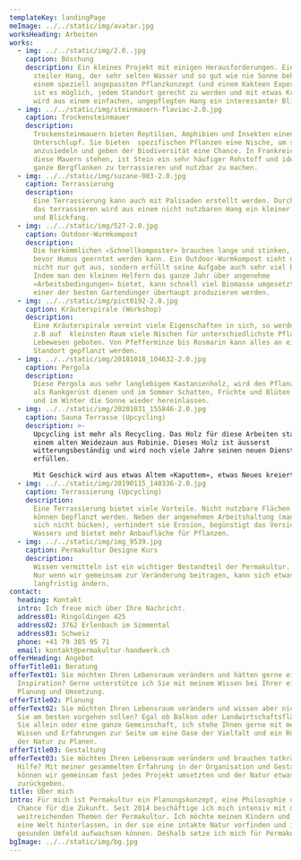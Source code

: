 ```yaml
---
templateKey: landingPage
meImage: ../../static/img/avatar.jpg
worksHeading: Arbeiten
works:
  - img: ../../static/img/2.0..jpg
    caption: Böschung
    description: Ein kleines Projekt mit einigen Herausforderungen. Ein kleiner,
      steiler Hang, der sehr selten Wasser und so gut wie nie Sonne bekommt. Mit
      einem speziell angepassten Pflanzkonzept (und einem Kakteen Experiment),
      ist es möglich, jedem Standort gerecht zu werden und mit etwas Kreativität
      wird aus einem einfachen, ungepflegten Hang ein interessanter Blickfang.
  - img: ../../static/img/steinmauern-flaviac-2.0.jpg
    caption: Trockensteinmauer
    description:
      Trockensteinmauern bieten Reptilien, Amphibien und Insekten einen
      Unterschlupf. Sie bieten  spezifischen Pflanzen eine Nische, um sich
      anzusiedeln und geben der Biodiversität eine Chance. In Frankreich, wo
      diese Mauern stehen, ist Stein ein sehr häufiger Rohstoff und ideal um
      ganze Bergflanken zu terrassieren und nutzbar zu machen.
  - img: ../../static/img/suzane-003-2.0.jpg
    caption: Terrassierung
    description:
      Eine Terrassierung kann auch mit Palisaden erstellt werden. Durch
      das terrassieren wird aus einem nicht nutzbaren Hang ein kleiner Garten
      und Blickfang.
  - img: ../../static/img/527-2.0.jpg
    caption: Outdoor-Wurmkompost
    description:
      Die herkömmlichen «Schnellkomposter» brauchen lange und stinken,
      bevor Humus geerntet werden kann. Ein Outdoor-Wurmkompost sieht dagegen
      nicht nur gut aus, sondern erfüllt seine Aufgabe auch sehr viel besser.
      Indem man den kleinen Helfern das ganze Jahr über angenehme
      «Arbeitsbedingungen» bietet, kann schnell viel Biomasse umgesetzt und
      einer der besten Gartendünger überhaupt produzieren werden.
  - img: ../../static/img/pict0192-2.0.jpg
    caption: Kräuterspirale (Workshop)
    description:
      Eine Kräuterspirale vereint viele Eigenschaften in sich, so werden
      z.B auf  kleinsten Raum viele Nischen für unterschiedlichste Pflanzen und
      Lebewesen geboten. Von Pfefferminze bis Rosmarin kann alles an einem
      Standort gepflanzt werden.
  - img: ../../static/img/20181018_104632-2.0.jpg
    caption: Pergola
    description:
      Diese Pergola aus sehr langlebigem Kastanienholz, wird den Pflanzen
      als Rankgerüst dienen und im Sommer Schatten, Früchte und Blüten bieten
      und im Winter die Sonne wieder hereinlassen.
  - img: ../../static/img/20201031_155846-2.0.jpg
    caption: Sauna Terrasse (Upcycling)
    description: >-
      Upcycling ist mehr als Recycling. Das Holz für diese Arbeiten stammt von
      einem alten Weidezaun aus Robinie. Dieses Holz ist äusserst
      witterungsbeständig und wird noch viele Jahre seinen neuen Dienst
      erfüllen. 

      Mit Geschick wird aus etwas Altem «Kaputtem», etwas Neues kreiert und so ein hoher Mehrwert generiert. Anstatt nach der Sauna durch den Matsch zu laufen, kann man sich jetzt sauberen Fusses abkühlen und auf den nächsten Saunagang vorbereiten.
  - img: ../../static/img/20190115_140336-2.0.jpg
    caption: Terrassierung (Upcycling)
    description:
      Eine Terrassierung bietet viele Vorteile. Nicht nutzbare Flächen
      können bepflanzt werden. Neben der angenehmen Arbeitshaltung (man muss
      sich nicht bücken), verhindert sie Erosion, begünstigt das Versickern des
      Wassers und bietet mehr Anbaufläche für Pflanzen.
  - img: ../../static/img/img_9539.jpg
    caption: Permakultur Designe Kurs
    description:
      Wissen vermitteln ist ein wichtiger Bestandteil der Permakultur.
      Nur wenn wir gemeinsam zur Veränderung beitragen, kann sich etwas
      langfristig ändern.
contact:
  heading: Kontakt
  intro: Ich freue mich über Ihre Nachricht.
  address01: Ringoldingen 425
  address02: 3762 Erlenbach im Simmental
  address03: Schweiz
  phone: +41 79 385 95 71
  email: kontakt@permakultur-handwerk.ch
offerHeading: Angebot
offerTitle01: Beratung
offerText01: Sie möchten Ihren Lebensraum verändern und hätten gerne ein wenig
  Inspiration? Gerne unterstütze ich Sie mit meinem Wissen bei Ihrer eigenen
  Planung und Umsetzung.
offerTitle02: Planung
offerText02: Sie möchten Ihren Lebensraum verändern und wissen aber nicht, wie
  Sie am besten vorgehen sollen? Egal ob Balkon oder Landwirtschaftsfläche, für
  Sie allein oder eine ganze Gemeinschaft, ich stehe Ihnen gerne mit meinem
  Wissen und Erfahrungen zur Seite um eine Oase der Vielfalt und ein Rückzugsort
  der Natur zu Planen.
offerTitle03: Gestaltung
offerText03: Sie möchten Ihren Lebensraum verändern und brauchen tatkräftige
  Hilfe? Mit meiner gesammelten Erfahrung in der Organisation und Gestaltung
  können wir gemeinsam fast jedes Projekt umsetzten und der Natur etwas
  zurückgeben.
title: Über mich
intro: Für mich ist Permakultur ein Planungskonzept, eine Philosophie und eine
  Chance für die Zukunft. Seit 2014 beschäftige ich mich intensiv mit den sehr
  weitreichenden Themen der Permakultur. Ich möchte meinen Kindern und Enkeln
  eine Welt hinterlassen, in der sie eine intakte Natur vorfinden und in einem
  gesunden Umfeld aufwachsen können. Deshalb setze ich mich für Permakultur ein.
bgImage: ../../static/img/bg.jpg
---
```

